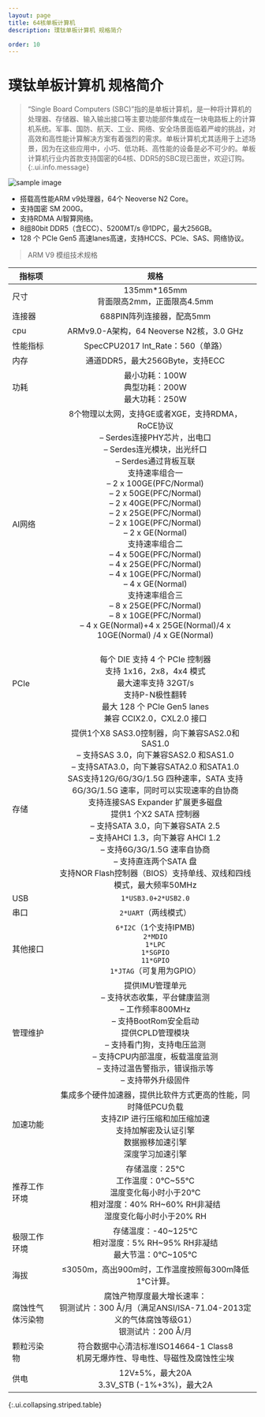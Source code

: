 ```yaml
---
layout: page
title: 64核单板计算机
description: 璞钛单板计算机 规格简介

order: 10
---
```


# 璞钛单板计算机 规格简介

> “Single Board Computers (SBC)”指的是单板计算机，是一种将计算机的处理器、存储器、输入输出接口等主要功能部件集成在一块电路板上的计算机系统。军事、国防、航天、工业、网络、安全场景面临着严峻的挑战，对高效和高性能计算解决方案有着强烈的需求。单板计算机尤其适用于上述场景，因为在这些应用中，小巧、低功耗、高性能的设备是必不可少的。单板计算机行业内首款支持国密的64核、DDR5的SBC现已面世，欢迎订购。
{:.ui.info.message}

![sample image](cpu.jpg "展示图")

* 搭载高性能ARM v9处理器，64个 Neoverse N2 Core。
* 支持国密 SM 200G。
* 支持RDMA AI智算网络。
* 8组80bit DDR5（含ECC）、5200MT/s @1DPC，最大256GB。
* 128 个 PCIe Gen5 高速lanes高速，支持HCCS、PCIe、SAS、网络协议。

> ARM V9 模组技术规格

| 指标项 | 规格  |
|----------|:---------:|
| 尺寸     |  135mm*165mm<br>	背面限高2mm，正面限高4.5mm  |
| 连接器     |  688PIN阵列连接器，配高5mm   |
| cpu     | ARMv9.0-A架构，64 Neoverse N2核，3.0 GHz    |
| 性能指标      | SpecCPU2017 Int_Rate：560（单路）     |
| 内存     | 通道DDR5，最大256GByte，支持ECC    |
| 功耗     |  最小功耗：100W<br>典型功耗：200W<br>最大功耗：250W   |
| AI网络     | 8个物理以太网，支持GE或者XGE，支持RDMA， RoCE协议<br>–	Serdes连接PHY芯片，出电口<br>–	Serdes连光模块，出光纤口<br>–	Serdes通过背板互联<br>支持速率组合一<br>–	2 x 100GE(PFC/Normal)<br>–	2 x 50GE(PFC/Normal)<br>–	2 x 40GE(PFC/Normal)<br>–	2 x 25GE(PFC/Normal)<br>–	2 x 10GE(PFC/Normal)<br>–	2 x GE(Normal)<br>支持速率组合二<br>–	4 x 50GE(PFC/Normal)<br>–	4 x 25GE(PFC/Normal)<br>–	4 x 10GE(PFC/Normal)<br>–	4 x GE(Normal)<br>支持速率组合三<br>–	8 x 25GE(PFC/Normal)<br>–	8 x 10GE(PFC/Normal)<br>–	4 x GE(Normal)+4 x 25GE(Normal)/4 x 10GE(Normal) /4 x GE(Normal)    |
| PCIe     | <br>每个 DIE 支持 4 个 PCIe 控制器<br>支持 1x16，2x8，4x4 模式<br>最大速率支持 32GT/s<br>支持P-N极性翻转<br>最大 128 个 PCIe Gen5 lanes<br>兼容 CCIX2.0，CXL2.0 接口   |
| 存储    | 提供1个X8 SAS3.0控制器，向下兼容SAS2.0和SAS1.0<br>–	支持SAS 3.0，向下兼容SAS2.0 和SAS1.0<br>–	支持SATA3.0，向下兼容SATA2.0 和SATA1.0<br>SAS支持12G/6G/3G/1.5G 四种速率，SATA 支持6G/3G/1.5G 速率，同时可以实现速率的自协商<br>支持连接SAS Expander 扩展更多磁盘<br>提供1 个X2 SATA 控制器<br>–	支持SATA 3.0，向下兼容SATA 2.5<br>–	支持AHCI 1.3，向下兼容 AHCI 1.2<br>–	支持6G/3G/1.5G 速率自协商<br>–	支持直连两个SATA 盘<br>支持NOR Flash控制器（BIOS）支持单线、双线和四线模式，最大频率50MHz     |
| USB     |  `1*USB3.0+2*USB2.0`   |
| 串口     | `2*UART`（两线模式）   |
| 其他接口      | 	`6*I2C`（1个支持IPMB)<br>`2*MDIO`<br>`1*LPC`<br>`1*SGPIO`<br>`11*GPIO`<br>`1*JTAG`（可复用为GPIO）     |
| 管理维护    |  提供IMU管理单元<br>–	支持状态收集，平台健康监测<br>–	工作频率800MHz<br>–	支持BootRom安全启动<br>提供CPLD管理模块<br>–	支持看门狗，支持电压监测<br>–	支持CPU内部温度，板载温度监测<br>–	支持过温告警指示，错误指示等<br>–	支持带外升级固件  |
|  加速功能    | 集成多个硬件加速器，提供比软件方式更高的性能，同时降低PCU负载<br>支持ZIP 进行压缩和加压缩加速<br>支持加解密及认证引擎<br>数据搬移加速引擎<br>深度学习加速引擎    |
|  推荐工作环境    | 存储温度：25℃<br>工作温度：0℃~55℃<br>温度变化每小时小于20℃<br>相对湿度：40% RH~60% RH非凝结<br>湿度变化每小时小于20% RH   |
|   极限工作环境    | 存储温度：-40~125℃<br>相对湿度：5% RH~95% RH非凝结<br>最大节温：0℃~105℃   |
| 海拔    | ≤3050m，高出900m时，工作温度按照每300m降低1℃计算。   |
| 腐蚀性气体污染物    | 腐蚀产物厚度最大增长速率：<br>铜测试片：300 Å/月（满足ANSI/ISA-71.04-2013定义的气体腐蚀等级G1）<br>银测试片：200 Å/月    |
| 颗粒污染物    |	符合数据中心清洁标准ISO14664-1 Class8<br>机房无爆炸性、导电性、导磁性及腐蚀性尘埃   |
| 供电    |  12V±5%，最大20A<br>3.3V_STB (-1%+3%)，最大2A  |
{:.ui.collapsing.striped.table}